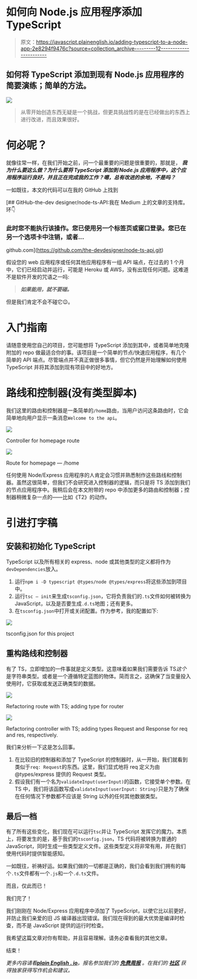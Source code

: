 # 如何向 Node.js 应用程序添加 TypeScript

> 原文：<https://javascript.plainenglish.io/adding-typescript-to-a-node-app-2e8294f9476c?source=collection_archive---------12----------------------->

## 如何将 TypeScript 添加到现有 Node.js 应用程序的简要演练；简单的方法。

![](img/b57e4a0cb4770d2e82b321d8a492ada0.png)

> 从零开始创造东西无疑是一个挑战，但更具挑战性的是在已经做出的东西上进行改进，而且效果很好。

# 何必呢？

就像往常一样，在我们开始之前，问一个最重要的问题是很重要的，那就是， ***我为什么要这么做？为什么要将 TypeScript 添加到 Node.js 应用程序中，这个应用程序运行良好，并且正在完成我的工作？嗯，总有改进的余地，不是吗？***

一如既往，本文的代码可以在我的 GitHub 上找到

[](https://github.com/the-devdesigner/node-ts-api.git) [## GitHub-the-dev designer/node-ts-API:我在 Medium 上的文章的支持库。环👇

### 此时您不能执行该操作。您已使用另一个标签页或窗口登录。您已在另一个选项卡中注销，或者…

github.com](https://github.com/the-devdesigner/node-ts-api.git) 

假设您的 web 应用程序或任何其他应用程序有一组 API 端点，在过去的 1 个月中，它们已经启动并运行，可能是 Heroku 或 AWS，没有出现任何问题。这难道不是软件开发的咒语之一吗:

> ***如果能用，就不要碰。***

但是我们肯定不会不碰它😉。

# 入门指南

请随意使用您自己的项目，您可能想将 TypeScript 添加到其中，或者简单地克隆附加的 repo 做最适合你的事。该项目是一个简单的节点/快速应用程序，有几个简单的 API 端点。尽管端点并不真正做很多事情，但它仍然是开始理解如何使用 TypeScript 并将其添加到现有项目中的好地方。

# 路线和控制器(没有类型脚本)

我们这里的路由和控制器是一条简单的`/home`路由，当用户访问这条路由时，它会简单地向用户显示一条消息`Welcome to the api`。

![](img/ee98a3b4adb21841739cf3e07ea7c2d5.png)

Controller for homepage route

![](img/07f5f645a2bdee4bd986733ac299fc5b.png)

Route for homepage — /home

任何使用 Node/Express 应用程序的人肯定会习惯并熟悉制作这些路线和控制器。虽然这很简单，但我们不会研究进入控制器的逻辑，而只是将 TS 添加到我们的节点应用程序中。我稍后会在本文附带的 repo 中添加更多的路由和控制器；控制器稍微复杂一点的——比如《T2》的动作。

# 引进打字稿

## 安装和初始化 TypeScript

TypeScript 以及所有相关的 express、node 或其他类型的定义都将作为`devDependencies`放入。

1.  运行`npm i -D typescript @types/node @types/express`将这些添加到项目中。
2.  运行`tsc — init`来生成`tsconfig.json`，它将负责我们的`.ts`文件如何被转换为 JavaScript，以及是否要生成`.d.ts`地图；还有更多。
3.  在`tsconfig.json`中打开或关闭配置。作为参考，我的配置如下:

![](img/24f6baf0a3f2190cfb25f6c041c645d8.png)

tsconfig.json for this project

## 重构路线和控制器

有了 TS，立即增加的一件事就是定义类型。这意味着如果我们需要告诉 TS*这个*是字符串类型。或者是一个遵循特定蓝图的物体。简而言之，这确保了当变量投入使用时，它获取或发送正确类型的数据。

![](img/62db160df3ae6195c7e0c0526e4c6831.png)

Refactoring route with TS; adding type for router

![](img/df587f3c7d28f048641685706e03c8ef.png)

Refactoring controller with TS; adding types Request and Response for req and res, respectively.

我们来分析一下这是怎么回事。

1.  在比较旧的控制器和添加了 TypeScript 的控制器时，从一开始，我们就看到类似于`req: Request`的东西。这里，我们显式地将 req 定义为由@types/express 提供的 Request 类型。
2.  假设我们有一个名为`validateInput(userInput)`的函数，它接受单个参数。在 TS 中，我们将该函数写成`validateInput(userInput: String)`只是为了确保在任何情况下参数都不应该是 String 以外的任何其他数据类型。

## 最后一档

有了所有这些变化，我们现在可以运行`tsc`并让 TypeScript 发挥它的魔力。本质上，将要发生的是，基于我们的`tsconfig.json`，TS 代码将被转换为普通的 JavaScript，同时生成一些类型定义文件。这些类型定义将非常有用，并在我们使用代码时提供智能感知。

一如既往，祈祷好运。如果我们做的一切都是正确的，我们会看到我们拥有的每个`.ts`文件都有一个`.js`和一个`.d.ts`文件。

而且，仅此而已！

我们完了！

我们刚刚在 Node/Express 应用程序中添加了 TypeScript，以使它比以前更好，并防止我们亲爱的旧 JS 编译器出现错误。我们现在得到的最大优势是编译时检查，而不是 JavaScript 提供的运行时检查。

我希望这篇文章对你有帮助，并且容易理解。请务必查看我的其他文章。

结束！

*更多内容请看*[***plain English . io***](http://plainenglish.io/)*。报名参加我们的* [***免费周报***](http://newsletter.plainenglish.io/) *。在我们的* [***社区***](https://discord.gg/GtDtUAvyhW) *获得独家获得写作机会和建议。*